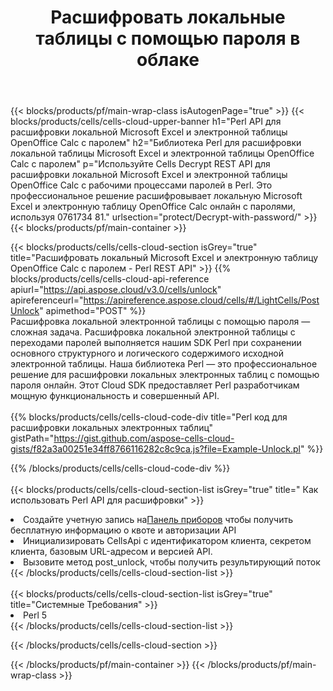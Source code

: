 ﻿---
title: Расшифровать локальные таблицы с помощью пароля в облаке
description:  Облачные API и SDK для разблокировки Microsoft Excel и OpenOffice Calc. Электронные таблицы расшифровываются Cells Облаком API. SDK поддерживает различные языки разработки. Среди них Android, C#, Go, Java, NodeJS, Perl, PHP, Python, Ruby и swift.
url: /ru/perl/protect/decrypt-with-password/
---
{{< blocks/products/pf/main-wrap-class isAutogenPage="true" >}}
{{< blocks/products/cells/cells-cloud-upper-banner h1="Perl API для расшифровки локальной Microsoft Excel и электронной таблицы OpenOffice Calc с паролем" h2="Библиотека Perl для расшифровки локальной таблицы Microsoft Excel и электронной таблицы OpenOffice Calc с паролем" p="Используйте Cells Decrypt REST API для расшифровки локальной Microsoft Excel и электронной таблицы OpenOffice Calc с рабочими процессами паролей в Perl. Это профессиональное решение расшифровывает локальную Microsoft Excel и электронную таблицу OpenOffice Calc онлайн с паролями, используя 0761734 81." urlsection="protect/Decrypt-with-password/" >}}
{{< blocks/products/pf/main-container >}}

{{< blocks/products/cells/cells-cloud-section isGrey="true" title="Расшифровать локальный Microsoft Excel и электронную таблицу OpenOffice Calc с паролем - Perl REST API" >}}
{{% blocks/products/cells/cells-cloud-api-reference apiurl="https://api.aspose.cloud/v3.0/cells/unlock" apireferenceurl="https://apireference.aspose.cloud/cells/#/LightCells/PostUnlock" apimethod="POST" %}}
<br/>
Расшифровка локальной электронной таблицы с помощью пароля — сложная задача. Расшифровка локальной электронной таблицы с переходами паролей выполняется нашим SDK Perl при сохранении основного структурного и логического содержимого исходной электронной таблицы. Наша библиотека Perl — это профессиональное решение для расшифровки локальных электронных таблиц с помощью пароля онлайн. Этот Cloud SDK предоставляет Perl разработчикам мощную функциональность и совершенный API.
<br/>
<br/>
{{% blocks/products/cells/cells-cloud-code-div title="Perl код для расшифровки локальных электронных таблиц" gistPath="https://gist.github.com/aspose-cells-cloud-gists/f82a3a00251e34ff8766116282c8c9ca.js?file=Example-Unlock.pl" %}}
  
{{% /blocks/products/cells/cells-cloud-code-div %}}
<br/>
<br/>
{{< blocks/products/cells/cells-cloud-section-list isGrey="true" title=" Как использовать Perl API для расшифровки" >}}
<li> Создайте учетную запись на<a href="https://dashboard.aspose.cloud/">Панель приборов</a> чтобы получить бесплатную информацию о квоте и авторизации API</li>
<li>Инициализировать CellsApi с идентификатором клиента, секретом клиента, базовым URL-адресом и версией API.</li>
<li>Вызовите метод post_unlock, чтобы получить результирующий поток</li>
{{< /blocks/products/cells/cells-cloud-section-list >}}
<br/>
<br/>
{{< blocks/products/cells/cells-cloud-section-list isGrey="true" title="Системные Требования" >}}
<li>Perl 5</li>
{{< /blocks/products/cells/cells-cloud-section-list >}}

{{< /blocks/products/cells/cells-cloud-section >}}

{{< /blocks/products/pf/main-container >}}
{{< /blocks/products/pf/main-wrap-class >}}
